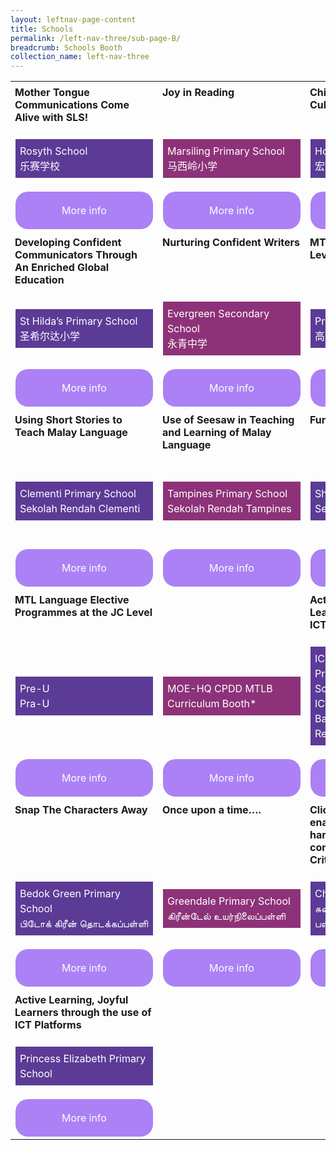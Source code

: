 ```yaml
---
layout: leftnav-page-content
title: Schools
permalink: /left-nav-three/sub-page-B/
breadcrumb: Schools Booth
collection_name: left-nav-three
---
```

<style>
.tdHead{
 vertical-align: top;
 padding: 7px;
   
 
}
.bottomBoxOdd{
background-color: #5c3b96;
padding: 7px;
color: #ffffff;
  
line-height :1.5rem !important;
}
.bottomBoxEven{
  background-color: #8d3278;
  padding: 7px;
  color: #ffffff;
  
  line-height :1.5rem !important;
}
.baseTD{
width:25%
}
 
.btnInfo {
    background: #ab81f5;
    color: #fff !important;
    display: block;
    padding: 20px 10px;
    text-align: center;
    text-decoration: none !important;
    width: 200px;
    border-radius: 20px !important;  
}
.btnInfo {
    -webkit-border-radius: 20px;
    -moz-border-radius: 20px;
    -ms-border-radius: 20px;
    -o-border-radius: 20px;
}
.btnInfo:hover {
    background: #583399;
}
</style>
<table style="width:100%;" cellspacing="20" cellpadding="20">

<tr>
  <td class="baseTD tdHead">
   <b>Mother Tongue Communications Come Alive with SLS!</b><br>
  </td>
  <td class="baseTD tdHead"> <b>Joy in Reading</b><br>
  </td>
  <td class="baseTD tdHead"> <b>Chinese Language Camp; Cultural Fortnight</b><br>
  </td>
  <td class="baseTD tdHead"><b>CL eXcite - Joy of Learning</b><br>
  </td>
</tr>
<tr>
<td class="baseTD ">
  <p class="bottomBoxOdd">Rosyth School<br>乐赛学校 </p></td>
 
<td class="baseTD ">
   <p class="bottomBoxEven">Marsiling Primary School<br>马西岭小学 </p> </td>
 
<td class="baseTD ">
 <p class="bottomBoxOdd">Hong Wen School<br>宏文学校
</p></td>
<td class="baseTD">
 <p class="bottomBoxEven">Xingnan Primary School<br>醒南小学
</p> 
</td>
</tr>
  <tr>
    <td> 
	    <a href="https://event-reg.biz/Registration/MTLSSynopsis?Session=c1"  class="btnInfo">More info</a>
    </td>
    <td> 
		<a href="https://event-reg.biz/Registration/MTLSSynopsis?Session=c2"  class="btnInfo">More info</a>
    </td>
    <td>
	    <a href="https://event-reg.biz/Registration/MTLSSynopsis?Session=c3"  class="btnInfo">More info</a>
    </td>
    <td>
   	    <a href="https://event-reg.biz/Registration/MTLSSynopsis?Session=c4"  class="btnInfo">More info</a>
    </td>
  </tr>
  <tr>
  <td class="baseTD tdHead">
   <b>Developing Confident Communicators Through An Enriched Global Education</b><br>
  </td>
  <td class="baseTD tdHead"> <b>Nurturing Confident Writers</b><br>
  </td>
  <td class="baseTD tdHead"> <b>MTL Education at the Pre-U Level</b><br>
  </td>
  <td class="baseTD tdHead"><b>Active Learning, Joyful Learners through the use of ICT Platforms</b><br>
  </td>
</tr>
<tr>
<td class="baseTD ">
  <p class="bottomBoxOdd">St Hilda’s Primary School<br> 圣希尔达小学 </p></td>
 
<td class="baseTD ">
   <p class="bottomBoxEven">Evergreen Secondary School<br>永青中学 </p> </td>
 
<td class="baseTD ">
 <p class="bottomBoxOdd">Pre-U<br>高中
</p></td>
<td class="baseTD">
 <p class="bottomBoxEven">Princess Elizabeth Primary School
</p> 
</td>
</tr>
  <tr>
    <td> 
	    <a href="https://event-reg.biz/Registration/MTLSSynopsis?Session=c1"  class="btnInfo">More info</a>
    </td>
    <td> 
		<a href="https://event-reg.biz/Registration/MTLSSynopsis?Session=c2"  class="btnInfo">More info</a>
    </td>
    <td>
	    <a href="https://event-reg.biz/Registration/MTLSSynopsis?Session=c3"  class="btnInfo">More info</a>
    </td>
    <td>
   	    <a href="https://event-reg.biz/Registration/MTLSSynopsis?Session=c4"  class="btnInfo">More info</a>
    </td>
  </tr>
  <tr>
  <td class="baseTD tdHead">
   <b>Using Short Stories to Teach Malay Language</b><br>
  </td>
  <td class="baseTD tdHead"> <b>Use of Seesaw in Teaching and Learning of Malay Language</b><br>
  </td>
  <td class="baseTD tdHead"> <b>Fun Learning @ Shuqun</b><br>
  </td>
  <td class="baseTD tdHead"><b>Enhancing Oral Competencies through Interactive Games </b><br>
  </td>
</tr>
<tr>
<td class="baseTD ">
  <p class="bottomBoxOdd">Clementi Primary School<br>Sekolah Rendah Clementi </p></td>
 
<td class="baseTD ">
   <p class="bottomBoxEven"> Tampines Primary School<br>Sekolah Rendah Tampines</p> </td>
 
<td class="baseTD ">
 <p class="bottomBoxOdd">Shuqun Primary School<br>Sekolah Rendah Shuqun
</p></td>
<td class="baseTD">
 <p class="bottomBoxEven">Changkat Changi Secondary School<br>Sekolah Menengah Changkat Changi
</p> 
</td>
</tr>
  <tr>
    <td> 
	    <a href="https://event-reg.biz/Registration/MTLSSynopsis?Session=c1"  class="btnInfo">More info</a>
    </td>
    <td> 
		<a href="https://event-reg.biz/Registration/MTLSSynopsis?Session=c2"  class="btnInfo">More info</a>
    </td>
    <td>
	    <a href="https://event-reg.biz/Registration/MTLSSynopsis?Session=c3"  class="btnInfo">More info</a>
    </td>
    <td>
   	    <a href="https://event-reg.biz/Registration/MTLSSynopsis?Session=c4"  class="btnInfo">More info</a>
    </td>
  </tr>
  <tr>
  <td class="baseTD tdHead">
   <b>MTL Language Elective Programmes at the JC Level</b><br>
  </td>
  <td class="baseTD tdHead"> <b></b><br>
  </td>
  <td class="baseTD tdHead"> <b>Active Learning, Joyful Learners through the use of ICT Platforms</b><br>
  </td>
  <td class="baseTD tdHead"><b>Enthuse A Primary Classroom with MK small readers!</b><br>
  </td>
</tr>
<tr>
<td class="baseTD ">
  <p class="bottomBoxOdd">Pre-U<br>Pra-U </p></td>
 
<td class="baseTD ">
   <p class="bottomBoxEven"> MOE-HQ CPDD MTLB Curriculum Booth*</p> </td>
 
<td class="baseTD ">
 <p class="bottomBoxOdd">ICT in MTL Learning Princess Elizabeth Primary School<br>ICT dalam Pembelajaran Bahasa Ibunda Sekolah Rendah Princess Elizabeth
</p></td>
<td class="baseTD">
 <p class="bottomBoxEven">Geylang Methodist School (Primary) <br>கேலாங் மெதடிஸ்ட் தொடக்கப்பள்ளி
</p> 
</td>
</tr>
  <tr>
    <td> 
	    <a href="https://event-reg.biz/Registration/MTLSSynopsis?Session=c1"  class="btnInfo">More info</a>
    </td>
    <td> 
		<a href="https://event-reg.biz/Registration/MTLSSynopsis?Session=c2"  class="btnInfo">More info</a>
    </td>
    <td>
	    <a href="https://event-reg.biz/Registration/MTLSSynopsis?Session=c3"  class="btnInfo">More info</a>
    </td>
    <td>
   	    <a href="https://event-reg.biz/Registration/MTLSSynopsis?Session=c4"  class="btnInfo">More info</a>
    </td>
  </tr>
  <tr>
  <td class="baseTD tdHead">
   <b>Snap The Characters Away</b><br>
  </td>
  <td class="baseTD tdHead"> <b>Once upon a time….</b><br>
  </td>
  <td class="baseTD tdHead"> <b>Click- Think- Connect ICT enabled process for harnessing students’ content acquisition through Critical Thinking. </b><br>
  </td>
  <td class="baseTD tdHead"><b>MTL Language Elective Programmes at the JC Level</b><br>
  </td>
</tr>
<tr>
<td class="baseTD ">
  <p class="bottomBoxOdd"> Bedok Green Primary School<br>பிடோக் கிரீன் தொடக்கப்பள்ளி</p></td>
 
<td class="baseTD ">
   <p class="bottomBoxEven">Greendale Primary School<br>கிரீன்டேல் உயர்நிலைப்பள்ளி  </p> </td>
 
<td class="baseTD ">
 <p class="bottomBoxOdd">Chua Chu Kang Secondary<br>சுவா சூ காங் உயர்நிலைப் பள்ளி
</p></td>
<td class="baseTD">
 <p class="bottomBoxEven">Pre-U CL/ML/TL
</p> 
</td>
</tr>
  <tr>
    <td> 
	    <a href="https://event-reg.biz/Registration/MTLSSynopsis?Session=c1"  class="btnInfo">More info</a>
    </td>
    <td> 
		<a href="https://event-reg.biz/Registration/MTLSSynopsis?Session=c2"  class="btnInfo">More info</a>
    </td>
    <td>
	    <a href="https://event-reg.biz/Registration/MTLSSynopsis?Session=c3"  class="btnInfo">More info</a>
    </td>
    <td>
   	    <a href="https://event-reg.biz/Registration/MTLSSynopsis?Session=c4"  class="btnInfo">More info</a>
    </td>
  </tr>
  <tr>
  <td class="baseTD tdHead">
   <b>Active Learning, Joyful Learners through the use of ICT Platforms</b><br>
  </td>
  
</tr>
<tr>
<td class="baseTD ">
  <p class="bottomBoxOdd"> Princess Elizabeth Primary School</p></td>
 
</tr>
  <tr>
    <td> 
	    <a href="https://event-reg.biz/Registration/MTLSSynopsis?Session=c1"  class="btnInfo">More info</a>
    </td>
   
  </tr>
  
</table> 
